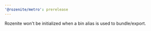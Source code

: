 ```yaml
---
'@rozenite/metro': prerelease
---
```


Rozenite won't be initialized when a bin alias is used to bundle/export.
